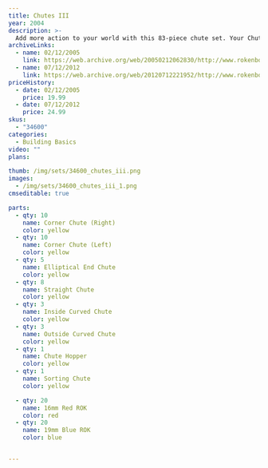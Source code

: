 ```yaml
---
title: Chutes III
year: 2004
description: >-
  Add more action to your world with this 83-piece chute set. Your Chutes & Hoppers set includes 1 Hopper, 8 Straight Chutes, 10 Right & 10 Left Corner Chutes, 2 Bin Boxes, 3 Outside & 3 Inside Curved Chutes, 5 End Chutes, 1 Sorting Chute and 20 Rokenbok Red & Blue balls.
archiveLinks:
  - name: 02/12/2005
    link: https://web.archive.org/web/20050212062830/http://www.rokenbok.com/catalog/pd_bb_34600.html
  - name: 07/12/2012
    link: https://web.archive.org/web/20120712221952/http://www.rokenbok.com/estore/construction/chutes-iii
priceHistory:
  - date: 02/12/2005
    price: 19.99
  - date: 07/12/2012
    price: 24.99
skus:
  - "34600"
categories: 
  - Building Basics
video: ""
plans:

thumb: /img/sets/34600_chutes_iii.png
images:
  - /img/sets/34600_chutes_iii_1.png
cmseditable: true

parts:
  - qty: 10
    name: Corner Chute (Right)
    color: yellow
  - qty: 10
    name: Corner Chute (Left)
    color: yellow
  - qty: 5
    name: Elliptical End Chute
    color: yellow
  - qty: 8
    name: Straight Chute
    color: yellow
  - qty: 3
    name: Inside Curved Chute
    color: yellow
  - qty: 3
    name: Outside Curved Chute
    color: yellow
  - qty: 1
    name: Chute Hopper
    color: yellow
  - qty: 1
    name: Sorting Chute
    color: yellow

  - qty: 20
    name: 16mm Red ROK
    color: red
  - qty: 20
    name: 19mm Blue ROK
    color: blue


---
```

